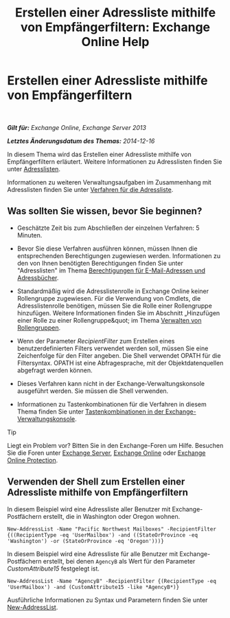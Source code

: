 ﻿---
title: 'Erstellen einer Adressliste mithilfe von Empfängerfiltern: Exchange Online Help'
TOCTitle: Erstellen einer Adressliste mithilfe von Empfängerfiltern
ms:assetid: 8eabea64-97c6-40af-b61c-9b6a125cbdf1
ms:mtpsurl: https://technet.microsoft.com/de-de/library/Bb123718(v=EXCHG.150)
ms:contentKeyID: 50476230
ms.date: 05/23/2018
mtps_version: v=EXCHG.150
ms.translationtype: MT
---

# Erstellen einer Adressliste mithilfe von Empfängerfiltern

 

_**Gilt für:** Exchange Online, Exchange Server 2013_

_**Letztes Änderungsdatum des Themas:** 2014-12-16_

In diesem Thema wird das Erstellen einer Adressliste mithilfe von Empfängerfiltern erläutert. Weitere Informationen zu Adresslisten finden Sie unter [Adresslisten](address-lists-exchange-2013-help.md).

Informationen zu weiteren Verwaltungsaufgaben im Zusammenhang mit Adresslisten finden Sie unter [Verfahren für die Adressliste](address-list-procedures-exchange-2013-help.md).

## Was sollten Sie wissen, bevor Sie beginnen?

  - Geschätzte Zeit bis zum Abschließen der einzelnen Verfahren: 5 Minuten.

  - Bevor Sie diese Verfahren ausführen können, müssen Ihnen die entsprechenden Berechtigungen zugewiesen werden. Informationen zu den von Ihnen benötigten Berechtigungen finden Sie unter "Adresslisten" im Thema [Berechtigungen für E-Mail-Adressen und Adressbücher](email-address-and-address-book-permissions-exchange-2013-help.md).

  - Standardmäßig wird die Adresslistenrolle in Exchange Online keiner Rollengruppe zugewiesen. Für die Verwendung von Cmdlets, die Adresslistenrolle benötigen, müssen Sie die Rolle einer Rollengruppe hinzufügen. Weitere Informationen finden Sie im Abschnitt „Hinzufügen einer Rolle zu einer Rollengruppe\&quot; im Thema [Verwalten von Rollengruppen](manage-role-groups-exchange-2013-help.md).

  - Wenn der Parameter *RecipientFilter* zum Erstellen eines benutzerdefinierten Filters verwendet werden soll, müssen Sie eine Zeichenfolge für den Filter angeben. Die Shell verwendet OPATH für die Filtersyntax. OPATH ist eine Abfragesprache, mit der Objektdatenquellen abgefragt werden können.

  - Dieses Verfahren kann nicht in der Exchange-Verwaltungskonsole ausgeführt werden. Sie müssen die Shell verwenden.

  - Informationen zu Tastenkombinationen für die Verfahren in diesem Thema finden Sie unter [Tastenkombinationen in der Exchange-Verwaltungskonsole](keyboard-shortcuts-in-the-exchange-admin-center-exchange-online-protection-help.md).


> [!TIP]
> Liegt ein Problem vor? Bitten Sie in den Exchange-Foren um Hilfe. Besuchen Sie die Foren unter <A href="https://go.microsoft.com/fwlink/p/?linkid=60612">Exchange Server</A>, <A href="https://go.microsoft.com/fwlink/p/?linkid=267542">Exchange Online</A> oder <A href="https://go.microsoft.com/fwlink/p/?linkid=285351">Exchange Online Protection</A>.



## Verwenden der Shell zum Erstellen einer Adressliste mithilfe von Empfängerfiltern

In diesem Beispiel wird eine Adressliste aller Benutzer mit Exchange-Postfächern erstellt, die in Washington oder Oregon wohnen.

    New-AddressList -Name "Pacific Northwest Mailboxes" -RecipientFilter {((RecipientType -eq 'UserMailbox') -and ((StateOrProvince -eq 'Washington') -or (StateOrProvince -eq 'Oregon')))}

In diesem Beispiel wird eine Adressliste für alle Benutzer mit Exchange-Postfächern erstellt, bei denen `AgencyB` als Wert für den Parameter *CustomAttribute15* festgelegt ist.

    New-AddressList -Name "AgencyB" -RecipientFilter {(RecipientType -eq 'UserMailbox') -and (CustomAttribute15 -like *AgencyB*)}

Ausführliche Informationen zu Syntax und Parametern finden Sie unter [New-AddressList](https://technet.microsoft.com/de-de/library/aa996912\(v=exchg.150\)).

